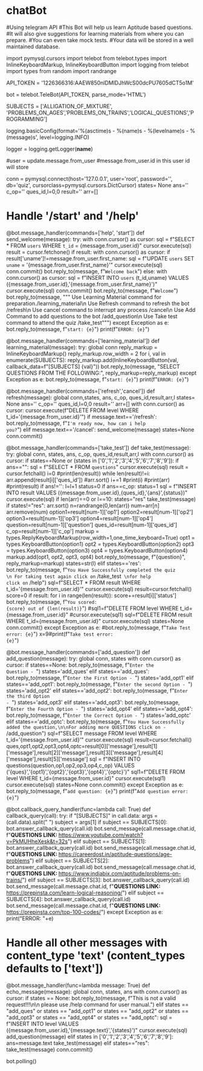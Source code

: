 # chatBot

#Using telegram API
#This Bot will help us learn Aptitude based questions.
#It will also give suggestions for learning materials from where you can prepare.
#You can even take mock tests.
#Your data will be stored in a well maintained database.

import pymysql.cursors
import telebot
from telebot.types import InlineKeyboardMarkup, InlineKeyboardButton
import logging
from telebot import types
from random import randrange

API_TOKEN = '1226366316:AAEW850nlDMlDJhWcS00dcPU7605dCT5o1M'

bot = telebot.TeleBot(API_TOKEN, parse_mode='HTML')

SUBJECTS = ['ALLIGATION_OF_MIXTURE', 'PROBLEMS_ON_AGES','PROBLEMS_ON_TRAINS','LOGICAL_QUESTIONS','PROGRAMMING']


logging.basicConfig(format='%(asctime)s - %(name)s - %(levelname)s - %(message)s', level=logging.INFO)

logger = logging.getLogger(__name__)


#user = update.message.from_user
#message.from_user.id in this user id will store


conn = pymysql.connect(host='127.0.0.1', user='root', password='', db='quiz', cursorclass=pymysql.cursors.DictCursor)
states= None
ans=''
c_op=''
ques_id,l=0,0
result=''
arr=[]

# Handle '/start' and '/help'
@bot.message_handler(commands=['help', 'start'])
def send_welcome(message):
	try:
		with conn.cursor() as cursor:
			sql = f"SELECT * FROM `users` WHERE `t_id` = {message.from_user.id}"
			cursor.execute(sql)
			result = cursor.fetchone()
		if result:
			with conn.cursor() as cursor:
				if result['uname']!=message.from_user.first_name:
					sql = f"UPDATE `users` SET `uname` = '{message.from_user.first_name}'"
					cursor.execute(sql)
				conn.commit()
				bot.reply_to(message, f"<code>Welcome back</code>")
		else:
			with conn.cursor() as cursor:
				sql = f"INSERT INTO `users` (t_id,uname) VALUES ({message.from_user.id},'{message.from_user.first_name}')"
				cursor.execute(sql)	
				conn.commit()
				bot.reply_to(message, f"<code>Welcome</code>")
		bot.reply_to(message, """ Use Learning Material command for preparation./learning_material\n
			Use Refresh command to refresh the bot /refresh\n
			Use cancel command to interrupt any process /cancel\n
			Use Add Command to add questions to the bot /add_question\n
			Use Take test command to attend the quiz /take_test""")
	except Exception as e:
		bot.reply_to(message, f"<code>start: {e}</code>")
		print(f"<code>ERROR: {e}</code>")


@bot.message_handler(commands=['learning_material'])
def learning_material(message):
	try:
		global conn
		reply_markup = InlineKeyboardMarkup()
		reply_markup.row_width = 2
		for i, val in enumerate(SUBJECTS):
			reply_markup.add(InlineKeyboardButton(val, callback_data=f"[SUBJECTS] {val}"))
		bot.reply_to(message, "SELECT QUESTIONS FROM THE FOLLOWING:", reply_markup=reply_markup)
	except Exception as e:
		bot.reply_to(message, f"<code>start: {e}</code>")
		print(f"<code>ERROR: {e}</code>")


@bot.message_handler(commands=['refresh','cancel'])
def refresh(message):
	global conn,states, ans, c_op, ques_id,result,arr,l
	states= None
	ans=''
	c_op=''
	ques_id,l=0,0
	result=''
	arr=[]
	with conn.cursor() as cursor:
		cursor.execute(f"DELETE FROM level WHERE t_id='{message.from_user.id}'")
		if message.text=='/refresh':
			bot.reply_to(message, f"<code>I'm ready now, how can i help you?</code>")
		elif message.text=='/cancel':
			send_welcome(message)
		states=None
		conn.commit()


@bot.message_handler(commands=['take_test'])
def take_test(message):
	try:
		global conn, states, ans, c_op, ques_id,result,arr,l
		with conn.cursor() as cursor:
			if states==None or (states in ['0','1','2','3','4','5','6','7','8','9']):
				if ans=="":
					sql = f"SELECT * FROM `questions`"
					cursor.execute(sql)
					result = cursor.fetchall()
					i=0
					#print(len(result))
					while len(result)!=i:
						arr.append(result[i]['ques_id'])
						#arr.sort()
						i+=1
						#print(i)
						#print(arr)
						#print(result)
				if ans!='':
					l=l+1
					status=0
					if ans==c_op:
						status=1
					sql = f"INSERT INTO result VALUES ({message.from_user.id},{ques_id},'{ans}',{status})"
					cursor.execute(sql)
				if len(arr)==0 or l==10:
					states="res"
					take_test(message)
				if states!="res":
					arr.sort()
					n=randrange(0,len(arr))
					num=arr[n]
					arr.remove(num)
					option1=result[num-1]['op1']
					option2=result[num-1]['op2']
					option3=result[num-1]['op3']
					option4=result[num-1]['op4']
					question=result[num-1]['question']
					ques_id=result[num-1]['ques_id']
					c_op=result[num-1]['c_op']
					markup = types.ReplyKeyboardMarkup(row_width=1,one_time_keyboard=True)
					opt1 = types.KeyboardButton(option1)
					opt2 = types.KeyboardButton(option2)
					opt3 = types.KeyboardButton(option3)
					opt4 = types.KeyboardButton(option4)
					markup.add(opt1, opt2, opt3, opt4)
					bot.reply_to(message, f"{question}", reply_markup=markup)
					states=str(l)
			elif states=='res':
				bot.reply_to(message, f"<code>You Have Successfully completed the quiz \n For taking test again click on</code> /take_test<code> \nfor help click on</code> /help")
				sql=f"SELECT * FROM result WHERE t_id='{message.from_user.id}'"
				cursor.execute(sql)	
				result=cursor.fetchall()
				score=0
				if result:
					for i in range(len(result)):
						score+=result[i]['status']
				bot.reply_to(message, f"<code>You scored: {score} out of {len(result)}</code>")
				#sql1=f"DELETE FROM level WHERE t_id={message.from_user.id}"
				#cursor.execute(sql1)
				sql=f"DELETE FROM result WHERE t_id={message.from_user.id}"
				cursor.execute(sql)
				states=None
			conn.commit()
	except Exception as e:
		#bot.reply_to(message, f"<code>Take Test error: {e}</code>")
		x=9#print(f"<code>Take test error: {e}</code>")



@bot.message_handler(commands=['add_question'])
def add_question(message):
	try:
		global conn, states
		with conn.cursor() as cursor:
			if states==None:
				bot.reply_to(message, f"<code>Enter the Question - </code>")
				states='add_ques'
			elif states=='add_ques':
				bot.reply_to(message, f"<code>Enter the First Option - </code>")
				states='add_opt1'
			elif states=='add_opt1':
				bot.reply_to(message, f"<code>Enter the second Option - </code>")
				states='add_opt2'
			elif states=='add_opt2':
				bot.reply_to(message, f"<code>Enter the third Option - </code>")
				states='add_opt3'
			elif states=='add_opt3':
				bot.reply_to(message, f"<code>Enter the Fourth Option - </code>")
				states='add_opt4'
			elif states=='add_opt4':
				bot.reply_to(message, f"<code>Enter the Correct Option - </code>")
				states='add_optc'
			elif states=='add_optc':
				bot.reply_to(message, f"<code>You Have Successfully added the question,\n\nFor adding more QUESTIONS click on - </code> /add_question")
				sql=f"SELECT message FROM level WHERE t_id='{message.from_user.id}'"
				cursor.execute(sql)	
				result=cursor.fetchall()
				ques,opt1,opt2,opt3,opt4,optc=result[0]['message'],result[1]['message'],result[2]['message'],result[3]['message'],result[4]['message'],result[5]['message']
				sql = f"INSERT INTO questions(question,op1,op2,op3,op4,c_op) VALUES ('{ques}','{opt1}','{opt2}','{opt3}','{opt4}','{optc}')"
				sql1=f"DELETE FROM level WHERE t_id={message.from_user.id}"
				cursor.execute(sql1)
				cursor.execute(sql)
				states=None
			conn.commit()
	except Exception as e:
		bot.reply_to(message, f"<code>add question: {e}</code>")
		print(f"<code>Add question error: {e}</code>")




@bot.callback_query_handler(func=lambda call: True)
def callback_query(call):
	try:
		if "[SUBJECTS]" in call.data:
			args = (call.data).split(" ")
			subject = args[1]
			if subject == SUBJECTS[0]:
				bot.answer_callback_query(call.id)
				bot.send_message(call.message.chat.id, f"<b>QUESTIONS LINK: </b>https://www.youtube.com/watch?v=PkMUHheXesk&t=32s")
			elif subject == SUBJECTS[1]:
				bot.answer_callback_query(call.id)
				bot.send_message(call.message.chat.id, f"<b>QUESTIONS LINK: </b>https://careerdost.in/aptitude-questions/age-problems")
			elif subject == SUBJECTS[2]:
				bot.answer_callback_query(call.id)
				bot.send_message(call.message.chat.id, f"<b>QUESTIONS LINK: </b>https://www.indiabix.com/aptitude/problems-on-trains/")
			elif subject == SUBJECTS[3]:
				bot.answer_callback_query(call.id)
				bot.send_message(call.message.chat.id, f"<b>QUESTIONS LINK: </b> https://prepinsta.com/learn-logical-reasoning/")
			elif subject == SUBJECTS[4]:
				bot.answer_callback_query(call.id)
				bot.send_message(call.message.chat.id, f"<b>QUESTIONS LINK: </b> https://prepinsta.com/top-100-codes/")
	except Exception as e:
		print("ERROR: "+e)


# Handle all other messages with content_type 'text' (content_types defaults to ['text'])
@bot.message_handler(func=lambda message: True)
def echo_message(message):
	global conn, states, ans
	with conn.cursor() as cursor:
		if states == None:
			bot.reply_to(message, f"This is not a valid request!!!\n\n please use /help command for user manual.")
		elif states == "add_ques" or states == "add_opt1" or states == "add_opt2" or states == "add_opt3" or states == "add_opt4" or states == "add_optc":
			sql = f"INSERT INTO level VALUES ({message.from_user.id},'{message.text}','{states}')"
			cursor.execute(sql)
			add_question(message)
		elif states in ['0','1','2','3','4','5','6','7','8','9']:
			ans=message.text
			take_test(message)
		elif states=="res":
			take_test(message)
		conn.commit()


bot.polling()
